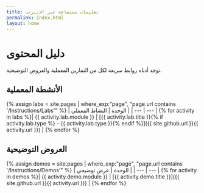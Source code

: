 ```yaml
---
title: تعليمات مستضافة عبر الإنترنت
permalink: index.html
layout: home
---
```


# دليل المحتوى

توجد أدناه روابط سريعة لكل من التمارين المعملية والعروض التوضيحية.

## الأنشطة المعملية

{% assign labs = site.pages | where_exp:"page", "page.url contains '/Instructions/Labs'" %}
| الوحدة | النشاط المعملي |
| --- | --- | 
{% for activity in labs  %}| {{ activity.lab.module }} | [{{ activity.lab.title }}{% if activity.lab.type %} - {{ activity.lab.type }}{% endif %}]({{ site.github.url }}{{ activity.url }}) |
{% endfor %}

## العروض التوضيحية

{% assign demos = site.pages | where_exp:"page", "page.url contains '/Instructions/Demos'" %}
| الوحدة | عرض توضيحي |
| --- | --- | 
{% for activity in demos  %}| {{ activity.demo.module }} | [{{ activity.demo.title }}]({{ site.github.url }}{{ activity.url }}) |
{% endfor %}
